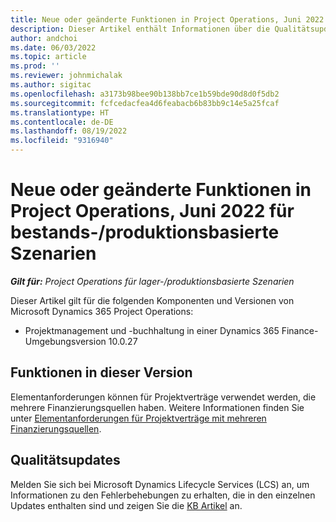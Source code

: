 ```yaml
---
title: Neue oder geänderte Funktionen in Project Operations, Juni 2022 für bestands-/produktionsbasierte Szenarien
description: Dieser Artikel enthält Informationen über die Qualitätsupdates, die in der Version von Project Operations vom Juni 2022 für lager- und produktionsbasierte Szenarien verfügbar sind.
author: andchoi
ms.date: 06/03/2022
ms.topic: article
ms.prod: ''
ms.reviewer: johnmichalak
ms.author: sigitac
ms.openlocfilehash: a3173b98bee90b138bb7ce1b59bde90d8d0f5db2
ms.sourcegitcommit: fcfcedacfea4d6feabacb6b83bb9c14e5a25fcaf
ms.translationtype: HT
ms.contentlocale: de-DE
ms.lasthandoff: 08/19/2022
ms.locfileid: "9316940"
---
```

# <a name="whats-new-or-changed-in-project-operations-june-2022-for-stockedproduction-based-scenarios"></a>Neue oder geänderte Funktionen in Project Operations, Juni 2022 für bestands-/produktionsbasierte Szenarien

_**Gilt für:** Project Operations für lager-/produktionsbasierte Szenarien_

Dieser Artikel gilt für die folgenden Komponenten und Versionen von Microsoft Dynamics 365 Project Operations:

- Projektmanagement und -buchhaltung in einer Dynamics 365 Finance-Umgebungsversion 10.0.27

## <a name="features-included-in-this-release"></a>Funktionen in dieser Version

Elementanforderungen können für Projektverträge verwendet werden, die mehrere Finanzierungsquellen haben. Weitere Informationen finden Sie unter [Elementanforderungen für Projektverträge mit mehreren Finanzierungsquellen](../multiple-funding-sources-item-req.md).

## <a name="quality-updates"></a>Qualitätsupdates

Melden Sie sich bei Microsoft Dynamics Lifecycle Services (LCS) an, um Informationen zu den Fehlerbehebungen zu erhalten, die in den einzelnen Updates enthalten sind und zeigen Sie die [KB Artikel](https://fix.lcs.dynamics.com/Issue/Details?bugId=673271) an.

